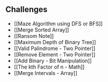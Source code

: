 ## Challenges
- [[Maze Algorithm using DFS or BFS]]
- [[Merge Sorted Array]]
- [[Ransom Note]]
- [[Maximum Depth of Binary Tree]]
- [[Valid Palindrome - Two Pointer]]
- [[Remove Element - Two Pointer]]
- [[Add Binary - Bit Manipulation]]
- [[The kth Factor of n - Math]]
- [[Merge Intervals - Array]]